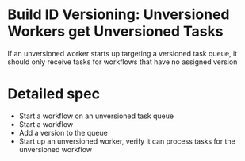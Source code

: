 # Build ID Versioning: Unversioned Workers get Unversioned Tasks

If an unversioned worker starts up targeting a versioned task queue, it should only receive
tasks for workflows that have no assigned version

# Detailed spec

* Start a workflow on an unversioned task queue
* Start a workflow
* Add a version to the queue
* Start up an unversioned worker, verify it can process tasks for the unversioned workflow
